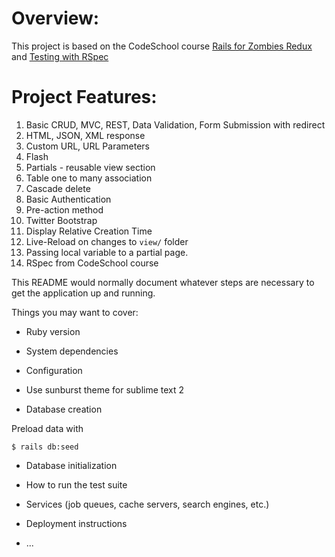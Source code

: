 Overview:
=========

This project is based on the CodeSchool course [Rails for Zombies Redux](https://www.codeschool.com/courses/rails-for-zombies-redux) and [Testing with RSpec](https://www.codeschool.com/courses/testing-with-rspec)


Project Features:
=================

01. Basic CRUD, MVC, REST, Data Validation, Form Submission with redirect
02. HTML, JSON, XML response
03. Custom URL, URL Parameters
04. Flash
05. Partials - reusable view section
06. Table one to many association
07. Cascade delete
08. Basic Authentication
09. Pre-action method
10. Twitter Bootstrap
11. Display Relative Creation Time
12. Live-Reload on changes to `view/` folder
13. Passing local variable to a partial page.
14. RSpec from CodeSchool course


This README would normally document whatever steps are necessary to get the
application up and running.

Things you may want to cover:

* Ruby version

* System dependencies

* Configuration

- Use sunburst theme for sublime text 2


* Database creation

Preload data with
```
$ rails db:seed
```


* Database initialization

* How to run the test suite

* Services (job queues, cache servers, search engines, etc.)

* Deployment instructions

* ...
